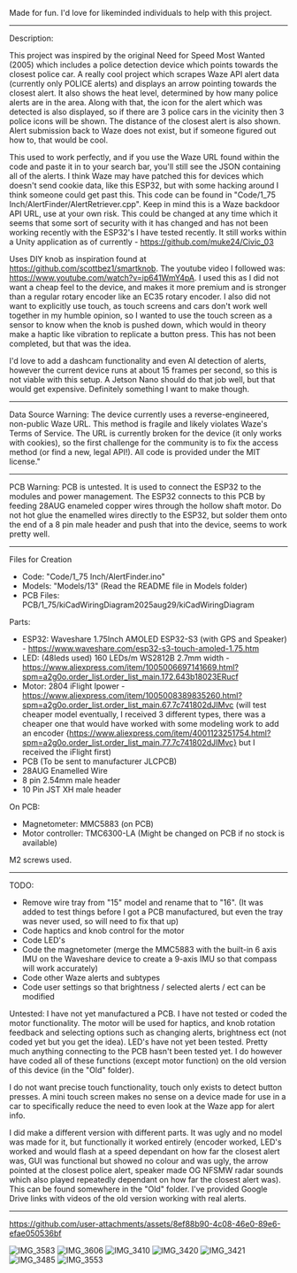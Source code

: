 Made for fun. I'd love for likeminded individuals to help with this project.

----------------------------------------
Description:

This project was inspired by the original Need for Speed Most Wanted (2005) which includes a police detection device which points towards the closest police car. A really cool project which scrapes Waze API alert data (currently only POLICE alerts) and displays an arrow pointing towards the closest alert. It also shows the heat level, determined by how many police alerts are in the area. Along with that, the icon for the alert which was detected is also displayed, so if there are 3 police cars in the vicinity then 3 police icons will be shown.
The distance of the closest alert is also shown. Alert submission back to Waze does not exist, but if someone figured out how to, that would be cool.

This used to work perfectly, and if you use the Waze URL found within the code and paste it in to your search bar, you'll still see the JSON containing all of the alerts.
I think Waze may have patched this for devices which doesn't send cookie data, like this ESP32, but with some hacking around I think someone could get past this.
This code can be found in "Code/1_75 Inch/AlertFinder/AlertRetriever.cpp". Keep in mind this is a Waze backdoor API URL, use at your own risk. This could be changed at any time which it seems that some sort of security with it has changed and has not been working recently with the ESP32's I have tested recently. It still works within a Unity application as of currently - https://github.com/muke24/Civic_03

Uses DIY knob as inspiration found at https://github.com/scottbez1/smartknob. The youtube video I followed was: https://www.youtube.com/watch?v=ip641WmY4pA.
I used this as I did not want a cheap feel to the device, and makes it more premium and is stronger than a regular rotary encoder like an EC35 rotary encoder.
I also did not want to explicitly use touch, as touch screens and cars don't work well together in my humble opinion, so I wanted to use the touch screen as a sensor to know when the knob is pushed down, which would in theory make a haptic like vibration to replicate a button press. This has not been completed, but that was the idea.

I'd love to add a dashcam functionality and even AI detection of alerts, however the current device runs at about 15 frames per second, so this is not viable with this setup.
A Jetson Nano should do that job well, but that would get expensive. Definitely something I want to make though.

----------------------------------------

Data Source Warning: 
The device currently uses a reverse-engineered, non-public Waze URL. 
This method is fragile and likely violates Waze's Terms of Service. The URL is currently broken for the device (it only works with cookies), 
so the first challenge for the community is to fix the access method (or find a new, legal API!). All code is provided under the MIT license."

----------------------------------------

PCB Warning:
PCB is untested. It is used to connect the ESP32 to the modules and power management. The ESP32 connects to this PCB by feeding 28AUG enameled copper wires through the hollow shaft motor. Do not hot glue the enamelled wires directly to the ESP32, but solder them onto the end of a 8 pin male header and push that into the device, seems to work pretty well.

----------------------------------------

Files for Creation

- Code: "Code/1_75 Inch/AlertFinder.ino"
- Models: "Models/13" (Read the README file in Models folder)
- PCB Files: PCB/1_75/kiCadWiringDiagram2025aug29/kiCadWiringDiagram


Parts: 
- ESP32: Waveshare 1.75Inch AMOLED ESP32-S3 (with GPS and Speaker) - https://www.waveshare.com/esp32-s3-touch-amoled-1.75.htm
- LED: (48leds used) 160 LEDs/m WS2812B 2.7mm width - https://www.aliexpress.com/item/1005006697141669.html?spm=a2g0o.order_list.order_list_main.172.643b18023ERucf
- Motor: 2804 iFlight Ipower - https://www.aliexpress.com/item/1005008389835260.html?spm=a2g0o.order_list.order_list_main.67.7c741802dJIMvc
(will test cheaper model eventually, I received 3 different types, there was a cheaper one that would have worked with some modeling work to add an encoder {https://www.aliexpress.com/item/4001123251754.html?spm=a2g0o.order_list.order_list_main.77.7c741802dJIMvc} but I received the iFlight first)
- PCB (To be sent to manufacturer JLCPCB)
- 28AUG Enamelled Wire
- 8 pin 2.54mm male header
- 10 Pin JST XH male header

On PCB:
- Magnetometer: MMC5883 (on PCB)
- Motor controller: TMC6300-LA (Might be changed on PCB if no stock is available)

M2 screws used.

----------------------------------------

TODO:

- Remove wire tray from "15" model and rename that to "16". (It was added to test things before I got a PCB manufactured, but even the tray was never used, so will need to fix that up)
- Code haptics and knob control for the motor
- Code LED's
- Code the magnetometer (merge the MMC5883 with the built-in 6 axis IMU on the Waveshare device to create a 9-axis IMU so that compass will work accurately)
- Code other Waze alerts and subtypes
- Code user settings so that brightness / selected alerts / ect can be modified

Untested:
I have not yet manufactured a PCB.
I have not tested or coded the motor functionality. The motor will be used for haptics, and knob rotation feedback and selecting options such as changing alerts, brightness ect (not coded yet but you get the idea).
LED's have not yet been tested.
Pretty much anything connecting to the PCB hasn't been tested yet. I do however have coded all of these functions (except motor function) on the old version of this device (in the "Old" folder).

I do not want precise touch functionality, touch only exists to detect button presses. A mini touch screen makes no sense on a device made for use in a car to specifically reduce the need to even look at the Waze app for alert info.

I did make a different version with different parts. It was ugly and no model was made for it, but functionally it worked entirely (encoder worked, LED's worked and would flash at a speed dependant on how far the closest alert was, GUI was functional but showed no colour and was ugly, the arrow pointed at the closest police alert, speaker made OG NFSMW radar sounds which also played repeatedly dependant on how far the closest alert was). This can be found somewhere in the "Old" folder. I've provided Google Drive links with videos of the old version working with real alerts.  

----------------------------------------

https://github.com/user-attachments/assets/8ef88b90-4c08-46e0-89e6-efae050536bf

![IMG_3583](https://github.com/user-attachments/assets/8a708f85-1d08-458c-ad3b-f7323527e11f)
![IMG_3606](https://github.com/user-attachments/assets/19f7778e-d1c3-4d5b-a04c-d6e3c4ec1828)
![IMG_3410](https://github.com/user-attachments/assets/ec7811a2-9f51-4a33-84d0-fb7bfc86974c)
![IMG_3420](https://github.com/user-attachments/assets/7a383259-eb33-4d4e-96cc-ea5484fc7472)
![IMG_3421](https://github.com/user-attachments/assets/65d46f26-b007-4ea7-8e20-91a6984d283a)
![IMG_3485](https://github.com/user-attachments/assets/6766496d-a223-43fb-81a0-0540633a9ef1)
![IMG_3553](https://github.com/user-attachments/assets/d6f2a744-af22-4f6d-b79e-90dc605bd09d)
